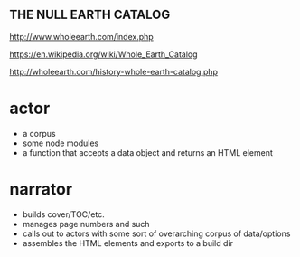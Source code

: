 THE NULL EARTH CATALOG
---------------------------

http://www.wholeearth.com/index.php

https://en.wikipedia.org/wiki/Whole_Earth_Catalog

http://wholeearth.com/history-whole-earth-catalog.php





# actor
- a corpus
- some node modules
- a function that accepts a data object and returns an HTML element

# narrator
- builds cover/TOC/etc. 
- manages page numbers and such
- calls out to actors with some sort of overarching corpus of data/options
- assembles the HTML elements and exports to a build dir
